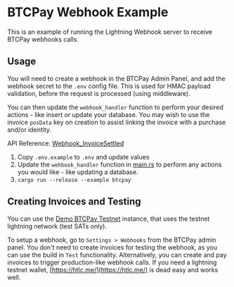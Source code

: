 # BTCPay Webhook Example

This is an example of running the Lightning Webhook server to receive BTCPay webhooks calls.

## Usage

You will need to create a webhook in the BTCPay Admin Panel, and add the webhook secret to the `.env` config file. This is used for HMAC payload validation, before the request is processed (using middleware).

You can then update the `webhook_handler` function to perform your desired actions - like insert or update your database. You may wish to use the invoice `posData` key on creation to assist linking the invoice with a purchase and/or identity.

API Reference: [Webhook_InvoiceSettled](https://docs.btcpayserver.org/API/Greenfield/v1/#operation/Webhook_InvoiceSettled)

1. Copy `.env.example` to `.env` and update values
2. Update the `wehbook_handler` function in [main.rs](main.rs) to perform any actions you would like - like updating a database.
3. `cargo run --release --example btcpay`


## Creating Invoices and Testing

You can use the [Demo BTCPay Testnet](https://testnet.demo.btcpayserver.org) instance, that uses the testnet lightning network (test SATs only).

To setup a webhook, go to `Settings > Webhooks` from the BTCPay admin panel. You don't need to create invoices for testing the webhook, as you can use the build in `Test` functionality. Alternatively, you can create and pay invoices to trigger production-like webhook calls. If you need a lightning testnet wallet, [https://htlc.me/](https://htlc.me/) is dead easy and works well.
